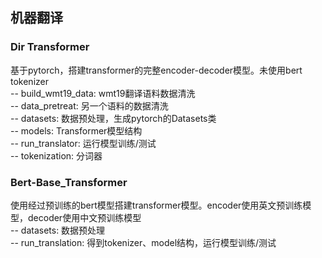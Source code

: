 ## 机器翻译

### Dir Transformer  
基于pytorch，搭建transformer的完整encoder-decoder模型。未使用bert tokenizer  
-- build_wmt19_data: wmt19翻译语料数据清洗  
-- data_pretreat: 另一个语料的数据清洗  
-- datasets: 数据预处理，生成pytorch的Datasets类  
-- models: Transformer模型结构  
-- run_translator: 运行模型训练/测试  
-- tokenization: 分词器  

### Bert-Base_Transformer  
使用经过预训练的bert模型搭建transformer模型。encoder使用英文预训练模型，decoder使用中文预训练模型  
-- datasets: 数据预处理  
-- run_translation: 得到tokenizer、model结构，运行模型训练/测试  
